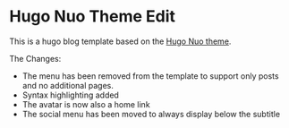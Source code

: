 Hugo Nuo Theme Edit
===================

This is a hugo blog template based on the [Hugo Nuo theme](https://github.com/laozhu/hugo-nuo).

The Changes:
* The menu has been removed from the template to support only posts and no additional pages.
* Syntax highlighting added
* The avatar is now also a home link
* The social menu has been moved to always display below the subtitle
